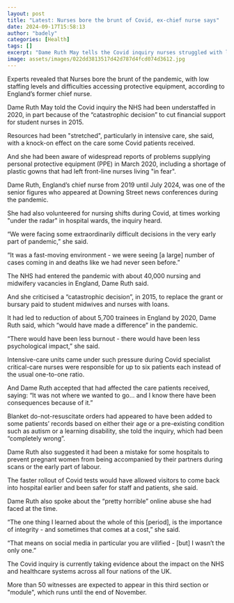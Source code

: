 ```yaml
---
layout: post
title: "Latest: Nurses bore the brunt of Covid, ex-chief nurse says"
date: 2024-09-17T15:58:13
author: "badely"
categories: [Health]
tags: []
excerpt: "Dame Ruth May tells the Covid inquiry nurses struggled with low staffing levels and difficulties accessing protective equipment."
image: assets/images/022dd3813517d42d787d4fcd074d3612.jpg
---
```


Experts revealed that Nurses bore the brunt of the pandemic, with low staffing levels and difficulties accessing protective equipment, according to England’s former chief nurse.

Dame Ruth May told the Covid inquiry the NHS had been understaffed in 2020, in part because of the “catastrophic decision” to cut financial support for student nurses in 2015.

Resources had been "stretched", particularly in intensive care, she said, with a knock-on effect on the care some Covid patients received.

And she had been aware of widespread reports of problems supplying personal protective equipment (PPE) in March 2020, including a shortage of plastic gowns that had left  front-line nurses living "in fear".

Dame Ruth, England’s chief nurse from 2019 until July 2024, was one of the senior figures who appeared at Downing Street news conferences during the pandemic.

She had also volunteered for nursing shifts during Covid, at times working "under the radar" in hospital wards, the inquiry heard.

“We were facing some extraordinarily difficult decisions in the very early part of pandemic,” she said.

“It was a fast-moving environment - we were seeing [a large] number of cases coming in and deaths like we had never seen before.”

The NHS had entered the pandemic with about 40,000 nursing and midwifery vacancies in England, Dame Ruth said.

And she criticised a “catastrophic decision”, in 2015, to replace the grant or bursary paid to student midwives and nurses with loans.

It had led to reduction of about 5,700 trainees in England by 2020, Dame Ruth said, which “would have made a difference” in the pandemic.

“There would have been less burnout - there would have been less psychological impact,” she said.

Intensive-care units came under such pressure during Covid specialist critical-care nurses were responsible for up to six patients each instead of the usual one-to-one ratio. 

And Dame Ruth accepted that had affected the care patients received, saying: “It was not where we wanted to go... and I know there have been consequences because of it.”

Blanket do-not-resuscitate orders had appeared to have been added to some patients’ records based on either their age or a pre-existing condition such as autism or a learning disability, she told the inquiry, which had been “completely wrong”.

Dame Ruth also suggested it had been a mistake for some hospitals to prevent pregnant women from being accompanied by their partners during scans or the early part of labour.

The faster rollout of Covid tests would have allowed visitors to come back into hospital earlier and been safer for staff and patients, she said.

Dame Ruth also spoke about the “pretty horrible” online abuse she had faced at the time.

“The one thing I learned about the whole of this [period], is the importance of integrity - and sometimes that comes at a cost,” she said.

“That means on social media in particular you are vilified - [but] I wasn’t the only one.”

The Covid inquiry is currently taking evidence about the impact on the NHS and healthcare systems across all four nations of the UK. 

More than 50 witnesses are expected to appear in this third section or "module", which runs until the end of November.

